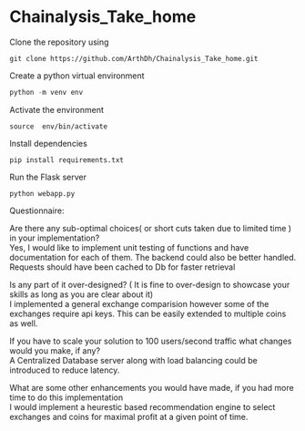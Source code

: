# Chainalysis_Take_home

Clone the repository using
```
git clone https://github.com/ArthDh/Chainalysis_Take_home.git
```

Create a python virtual environment
```python
python -m venv env
```
Activate the environment
```
source  env/bin/activate
```

Install dependencies
```
pip install requirements.txt
```

Run the Flask server
```
python webapp.py
```


Questionnaire:

Are there any sub-optimal choices( or short cuts taken due to limited time ) in your implementation? <br>
Yes, I would like to implement unit testing of functions and have documentation for each of them. The backend could also be better handled. Requests should have been cached to Db for faster retrieval  

Is any part of it over-designed? ( It is fine to over-design to showcase your skills as long as you are clear about it) <br>
I implemented a general exchange comparision however some of the exchanges require api keys.
This can be easily extended to multiple coins as well.

If you have to scale your solution to 100 users/second traffic what changes would you make, if any? <br>
A Centralized Database server along with load balancing could be introduced to reduce latency. 

What are some other enhancements you would have made, if you had more time to do this implementation <br>
I would implement a heurestic based recommendation engine to select exchanges and coins for maximal profit at a given point of time.
